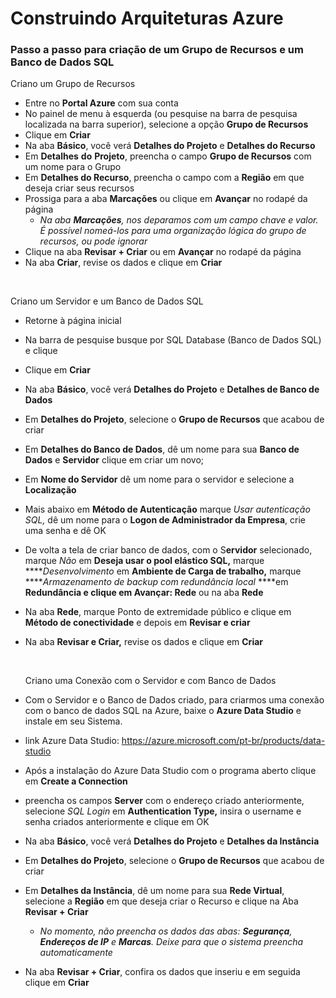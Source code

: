 # Construindo Arquiteturas Azure

### Passo a passo para criação de um Grupo de Recursos e um Banco de Dados SQL


Criano um Grupo de Recursos

- Entre no **Portal Azure** com sua conta
- No painel de menu à esquerda (ou pesquise na barra de pesquisa localizada na barra superior), selecione a opção **Grupo de Recursos**
- Clique em **Criar**
- Na aba **Básico**, você verá **Detalhes do Projeto** e **Detalhes do Recurso**
- Em **Detalhes** **do** **Projeto**, preencha o campo **Grupo de Recursos** com um nome para o Grupo
- Em **Detalhes do Recurso**, preencha o campo com a **Região** em que deseja criar seus recursos
- Prossiga para a aba **Marcações** ou clique em **Avançar** no rodapé da página
    - *Na aba **Marcações**, nos deparamos com um campo chave e valor. É possível nomeá-los para uma organização lógica do grupo de recursos, ou pode ignorar*
- Clique na aba **Revisar + Criar** ou em **Avançar** no rodapé da página
- Na aba **Criar**, revise os dados e clique em **Criar**

&nbsp;

Criano um Servidor e um Banco de Dados SQL

- Retorne à página inicial
- Na barra de pesquise busque por SQL Database (Banco de Dados SQL) e clique
- Clique em **Criar**
- Na aba **Básico**, você verá **Detalhes do Projeto** e **Detalhes de Banco de Dados**
- Em **Detalhes do Projeto**, selecione o **Grupo de Recursos** que acabou de criar
- Em **Detalhes do Banco de Dados**, dê um nome para sua **Banco de Dados** e **Servidor** clique em criar um novo;
- Em **Nome do Servidor** dê um nome para o servidor e selecione a **Localização**
- Mais abaixo em **Método de Autenticação** marque *Usar autenticação SQL,* dê um nome para o **Logon de Administrador da Empresa**, crie uma senha e dê OK
- De volta a tela de criar banco de dados, com o S**ervidor** selecionado, marque *Não* em **Deseja usar o pool elástico SQL,** marque *****Desenvolvimento* em **Ambiente de Carga de trabalho,** marque *****Armazenamento de backup com redundância local*  ****em **Redundância e clique em Avançar: Rede** ou na aba **Rede**
- Na aba **Rede**, marque Ponto de extremidade público e clique em **Método de conectividade** e depois em **Revisar e criar**
- Na aba **Revisar e Criar,** revise os dados e clique em **Criar**

  &nbsp;

  Criano uma Conexão com o Servidor e com Banco de Dados

- Com o Servidor e o Banco de Dados criado, para criarmos uma conexão com o banco de dados SQL na Azure, baixe o **Azure Data Studio** e instale em seu Sistema.
- link Azure Data Studio: https://azure.microsoft.com/pt-br/products/data-studio
- Após a instalação do Azure Data Studio com o programa aberto clique em **Create a Connection**
- preencha os campos **Server** com o endereço criado anteriormente, selecione *SQL Login* em **Authentication Type,** insira o username e senha criados anteriormente e clique em OK
- Na aba **Básico**, você verá **Detalhes do Projeto** e **Detalhes da Instância**
- Em **Detalhes do Projeto**, selecione o **Grupo de Recursos** que acabou de criar
- Em **Detalhes da Instância**, dê um nome para sua **Rede Virtual**, selecione a **Região** em que deseja criar o Recurso e clique na Aba **Revisar + Criar**
    - *No momento, não preencha os dados das abas: **Segurança**, **Endereços de IP** e **Marcas**. Deixe para que o sistema preencha automaticamente*
- Na aba **Revisar + Criar**, confira os dados que inseriu e em seguida clique em **Criar**
